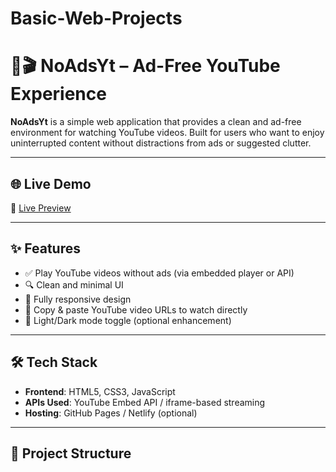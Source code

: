 # Basic-Web-Projects
# 🚫🎬 NoAdsYt – Ad-Free YouTube Experience

**NoAdsYt** is a simple web application that provides a clean and ad-free environment for watching YouTube videos. Built for users who want to enjoy uninterrupted content without distractions from ads or suggested clutter.

---

## 🌐 Live Demo

🔗 [Live Preview]([https://your-deployed-url.com](https://abhireddyg.github.io/Basic-Web-Projects/))

---

## ✨ Features

- ✅ Play YouTube videos without ads (via embedded player or API)
- 🔍 Clean and minimal UI
- 📱 Fully responsive design
- 📂 Copy & paste YouTube video URLs to watch directly
- 🌙 Light/Dark mode toggle (optional enhancement)

---

## 🛠️ Tech Stack

- **Frontend**: HTML5, CSS3, JavaScript
- **APIs Used**: YouTube Embed API / iframe-based streaming
- **Hosting**: GitHub Pages / Netlify (optional)

---

## 📂 Project Structure


